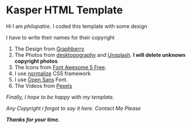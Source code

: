 # Kasper HTML Template
Hi I am *philopatire*. I coded this template with some design

I have to write their names for their copyright

1. The Design from [Graphberry](https://www.graphberry.com/item/kasper-one-page-psd-template)
2. The Photos from [desktopography](https://desktopography.net/) and [Unsplash](https://unsplash.com/). **I will delete unknown copyright photos**
3. The Icons from [Font Awesome 5 Free](https://fontawesome.com/).
4. I use [normalize](https://necolas.github.io/normalize.css/) CSS framework 
5. I use [Open Sans](https://fonts.google.com/specimen/Open+Sans) Font.
6. The Videos from [Pexels](https://www.pexels.com/)

*Finally, I hope to be happy with my template.*

*Any Copyright i forgot to say it here. Contact Me Please*

***Thanks for your time.***
